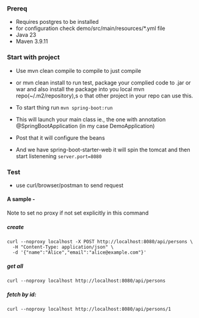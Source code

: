 ### Prereq 
- Requires postgres to be installed
 - for configuration check demo/src/main/resources/*.yml file 
- Java 23
- Maven 3.9.11 

### Start with project

- Use mvn clean compile to compile to just compile
- or mvn clean install to run test, package your complied code to .jar or war and also install the package into you local mvn repo(~/.m2/repository),s o that other project in your repo can use this.

- To start thing run `mvn spring-boot:run` 
- This will launch your main class ie., the one with annotation @SpringBootApplication (in my case DemoApplication)
- Post that it will configure the beans 
- And we have spring-boot-starter-web it will spin the tomcat and then start listenening `server.port=8080` 

### Test 

- use curl/browser/postman to send request 

#### A sample - 
Note to set no proxy if not set explicitly in this command 

##### create
```
curl --noproxy localhost -X POST http://localhost:8080/api/persons \
  -H "Content-Type: application/json" \
  -d '{"name":"Alice","email":"alice@example.com"}'
```
  
##### get all
`curl --noproxy localhost http://localhost:8080/api/persons`

##### fetch by id:
`curl --noproxy localhost http://localhost:8080/api/persons/1`

